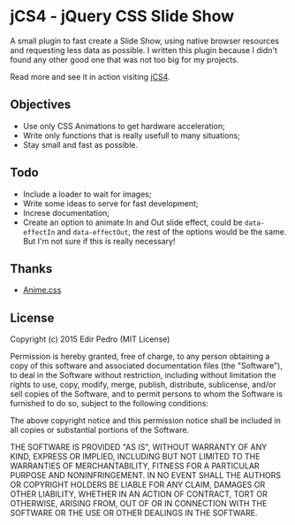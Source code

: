 
jCS4 - jQuery CSS Slide Show
==================================================

A small plugin to fast create a Slide Show, using native browser resources and requesting less data as possible. I written this plugin because I didn't found any other good one that was not too big for my projects.

Read more and see it in action visiting [jCS4](http://hub.edirpedr.com/jCS4/).


Objectives
--------------------------------------------------

- Use only CSS Animations to get hardware acceleration;
- Write only functions that is really usefull to many situations;
- Stay small and fast as possible.


Todo
--------------------------------------------------

- Include a loader to wait for images;
- Write some ideas to serve for fast development;
- Increse documentation;
- Create an option to animate In and Out slide effect, could be `data-effectIn` and `data-effectOut`, the rest of the options would be the same. But I'm not sure if this is really necessary!


Thanks
--------------------------------------------------

- [Anime.css](https://daneden.github.io/animate.css/)


License
--------------------------------------------------

Copyright (c) 2015 Edir Pedro (MIT License)

Permission is hereby granted, free of charge, to any person obtaining a copy of this software and associated documentation files (the "Software"), to deal in the Software without restriction, including without limitation the rights to use, copy, modify, merge, publish, distribute, sublicense, and/or sell copies of the Software, and to permit persons to whom the Software is furnished to do so, subject to the following conditions:

The above copyright notice and this permission notice shall be included in all copies or substantial portions of the Software.

THE SOFTWARE IS PROVIDED "AS IS", WITHOUT WARRANTY OF ANY KIND, EXPRESS OR IMPLIED, INCLUDING BUT NOT LIMITED TO THE WARRANTIES OF MERCHANTABILITY, FITNESS FOR A PARTICULAR PURPOSE AND NONINFRINGEMENT. IN NO EVENT SHALL THE AUTHORS OR COPYRIGHT HOLDERS BE LIABLE FOR ANY CLAIM, DAMAGES OR OTHER LIABILITY, WHETHER IN AN ACTION OF CONTRACT, TORT OR OTHERWISE, ARISING FROM, OUT OF OR IN CONNECTION WITH THE SOFTWARE OR THE USE OR OTHER DEALINGS IN THE SOFTWARE.


